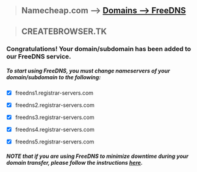 > ## Namecheap.com --> [ Domains --> FreeDNS](https://www.namecheap.com/domains/freedns)


> ## CREATEBROWSER.TK


### Congratulations! Your domain/subdomain has been added to our FreeDNS service.
##### To start using FreeDNS, you must change nameservers of your domain/subdomain to the following:

- [x] freedns1.registrar-servers.com

- [x] freedns2.registrar-servers.com

- [x] freedns3.registrar-servers.com

- [x] freedns4.registrar-servers.com

- [x] freedns5.registrar-servers.com

##### **NOTE that if you are using FreeDNS to minimize downtime during your domain transfer, please follow the instructions** [here](https://www.namecheap.com/support/knowledgebase/article.aspx/582/51/how-do-i-transfer-a-domain-to-namecheap-with-minimal-downtime).
